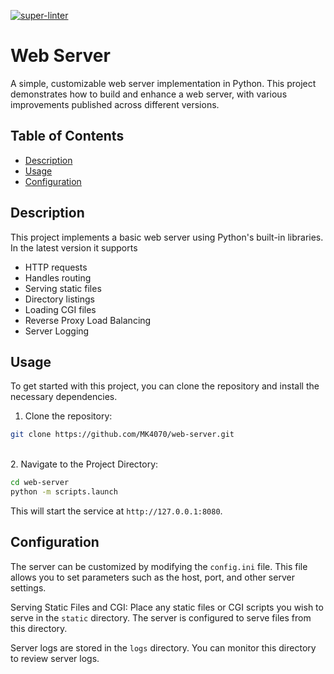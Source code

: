 [![super-linter](https://github.com/MK4070/web-server/actions/workflows/super_linter.yml/badge.svg)](https://github.com/MK4070/web-server/actions/workflows/super_linter.yml)
# Web Server

A simple, customizable web server implementation in Python. This project demonstrates how to build and enhance a web server, with various improvements published across different versions.

## Table of Contents

- [Description](#description)
- [Usage](#usage)
- [Configuration](#configuration)

## Description

This project implements a basic web server using Python's built-in libraries. In the latest version it supports 
- HTTP requests
- Handles routing
- Serving static files
- Directory listings
- Loading CGI files
- Reverse Proxy Load Balancing
- Server Logging

## Usage

To get started with this project, you can clone the repository and install the necessary dependencies.

1. Clone the repository:
```bash
git clone https://github.com/MK4070/web-server.git
```
\
2. Navigate to the Project Directory:
```bash
cd web-server
python -m scripts.launch
```
This will start the service at `http://127.0.0.1:8080`.


## Configuration 
The server can be customized by modifying the `config.ini` file. This file allows you to set parameters such as the host, port, and other server settings.

Serving Static Files and CGI: 
Place any static files or CGI scripts you wish to serve in the `static` directory. The server is configured to serve files from this directory.

Server logs are stored in the `logs` directory. You can monitor this directory to review server logs.
